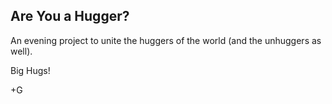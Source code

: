 ## Are You a Hugger?

An evening project to unite the huggers of the world (and the unhuggers as well).

Big Hugs!

+G
